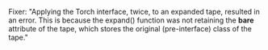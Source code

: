 Fixer: "Applying the Torch interface, twice, to an expanded tape, resulted in an error. This is because the expand() function was not retaining the __bare__ attribute of the tape, which stores the original (pre-interface) class of the tape."